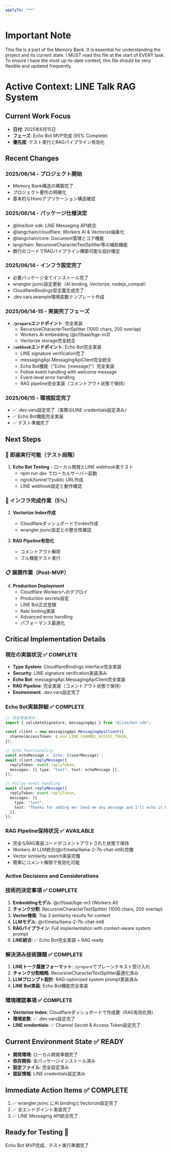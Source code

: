 ```yaml
---
applyTo: "**"
---
```

# Important Note
This file is a part of the Memory Bank. It is essential for understanding the project and its current state. I MUST read this file at the start of EVERY task.
To ensure I have the most up-to-date context, this file should be very flexible and updated frequently.

# Active Context: LINE Talk RAG System

## Current Work Focus
- **日付**: 2025年6月15日
- **フェーズ**: Echo Bot MVP完成 (95% Complete)
- **優先度**: テスト実行とRAGパイプライン有効化

## Recent Changes
### 2025/06/14 - プロジェクト開始
- Memory Bank構造の構築完了
- プロジェクト要件の明確化
- 基本的なHonoアプリケーション構造確認

### 2025/06/14 - パッケージ仕様決定
- @line/bot-sdk: LINE Messaging API統合
- @langchain/cloudflare: Workers AI & Vectorize抽象化
- @langchain/core: Document管理とコア機能
- langchain: RecursiveCharacterTextSplitter等の補助機能
- 数行のコードでRAGパイプライン構築可能な設計確定

### 2025/06/14 - インフラ設定完了
- 必要パッケージ全てインストール完了
- wrangler.jsonc設定更新（AI binding, Vectorize, nodejs_compat）
- CloudflareBindings型定義生成完了
- .dev.vars.example環境変数テンプレート作成

### 2025/06/14-15 - 実装完了フェーズ
- **`/prepare`エンドポイント**: 完全実装
  - RecursiveCharacterTextSplitter (1000 chars, 200 overlap)
  - Workers AI embedding (@cf/baai/bge-m3)
  - Vectorize storage完全統合
- **`/webhook`エンドポイント**: Echo Bot完全実装
  - LINE signature verification完了
  - messagingApi.MessagingApiClient完全統合
  - Echo Bot機能（"Echo: [message]"）完全実装
  - Follow event handling with welcome message
  - Event-level error handling
  - RAG pipeline完全実装（コメントアウト状態で保持）

### 2025/06/15 - 環境設定完了
- ✅ .dev.vars設定完了（実際のLINE credentials設定済み）
- ✅ Echo Bot機能完全実装
- ✅ テスト準備完了

## Next Steps
### 🚀 即座実行可能（テスト段階）
1. **Echo Bot Testing** - ローカル開発とLINE webhook実テスト
   - npm run dev でローカルサーバー起動
   - ngrok/tunnelでpublic URL作成
   - LINE webhook設定と動作確認

### 🔄 インフラ完成作業（5%）
2. **Vectorize Index作成**
   - Cloudflareダッシュボードでindex作成
   - wrangler.jsonc設定との整合性確認
   
3. **RAG Pipeline有効化**
   - コメントアウト解除
   - フル機能テスト実行

### 📋 展開作業（Post-MVP）
4. **Production Deployment**
   - Cloudflare Workersへのデプロイ
   - Production secrets設定
   - LINE Bot正式登録
   - Rate limiting実装
   - Advanced error handling
   - パフォーマンス最適化

## Critical Implementation Details

### 現在の実装状況 ✅ COMPLETE
- **Type System**: CloudflareBindings interface完全実装
- **Security**: LINE signature verification実装済み
- **Echo Bot**: messagingApi.MessagingApiClient完全実装
- **RAG Pipeline**: 完全実装（コメントアウト状態で保持）
- **Environment**: .dev.vars設定完了

### Echo Bot実装詳細 ✅ COMPLETE
```typescript
// 完全実装済み：
import { validateSignature, messagingApi } from "@line/bot-sdk";

const client = new messagingApi.MessagingApiClient({
  channelAccessToken: c.env.LINE_CHANNEL_ACCESS_TOKEN,
});

// Echo functionality
const echoMessage = `Echo: ${userMessage}`;
await client.replyMessage({
  replyToken: event.replyToken,
  messages: [{ type: "text", text: echoMessage }],
});

// Follow event handling
await client.replyMessage({
  replyToken: event.replyToken,
  messages: [{
    type: "text",
    text: "Thanks for adding me! Send me any message and I'll echo it back to you. 🤖",
  }],
});
```

### RAG Pipeline保持状況 ✅ AVAILABLE
- 完全なRAG実装コードがコメントアウトされた状態で保持
- Workers AI LLM統合(@cf/meta/llama-2-7b-chat-int8)完備
- Vector similarity search実装完備
- 簡単にコメント解除で有効化可能

### Active Decisions and Considerations

### 技術的決定事項 ✅ COMPLETE
1. **Embeddingモデル**: @cf/baai/bge-m3 (Workers AI)
2. **チャンク分割**: RecursiveCharacterTextSplitter (1000 chars, 200 overlap)
3. **Vector検索**: Top 3 similarity results for context
4. **LLMモデル**: @cf/meta/llama-2-7b-chat-int8
5. **RAGパイプライン**: Full implementation with context-aware system prompt
6. **LINE統合**: ✅ Echo Bot完全実装 + RAG ready

### 解決済み技術課題 ✅ COMPLETE
1. **LINEトーク履歴フォーマット**: `/prepare`でプレーンテキスト受け入れ
2. **チャンク分割戦略**: RecursiveCharacterTextSplitter最適化済み
3. **LLMプロンプト設計**: RAG-optimized system prompt実装済み
4. **LINE Bot実装**: Echo Bot機能完全実装

### 環境確認事項 ✅ COMPLETE
- **Vectorize Index**: Cloudflareダッシュボードで作成要（RAG有効化時）
- **環境変数**: ✅ .dev.vars設定完了  
- **LINE credentials**: ✅ Channel Secret & Access Token設定完了

## Current Environment State ✅ READY
- **開発環境**: ローカル開発準備完了
- **依存関係**: 全パッケージインストール済み
- **設定ファイル**: 完全設定済み
- **認証情報**: LINE credentials設定済み

## Immediate Action Items ✅ COMPLETE
1. ✅ wrangler.jsonc にAI bindingとVectorize設定完了
2. ✅ 全エンドポイント実装完了
3. ✅ LINE Messaging API統合完了

## Ready for Testing 🚀
Echo Bot MVP完成、テスト実行準備完了
